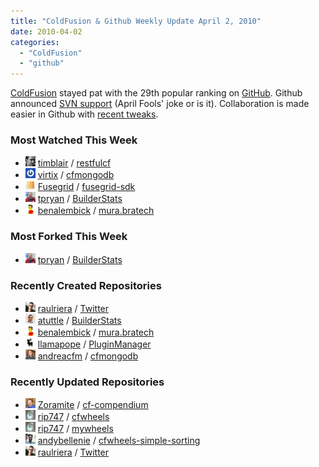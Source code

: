 ```yaml
---
title: "ColdFusion & Github Weekly Update April 2, 2010"
date: 2010-04-02
categories: 
  - "ColdFusion"
  - "github"
---
```


[ColdFusion](http://en.wikipedia.org/wiki/ColdFusion) stayed pat with the 29th popular ranking on [GitHub](http://github.com). Github announced [SVN support](http://github.com/blog/626-announcing-svn-support) (April Fools' joke or is it). Collaboration is made easier in Github with [recent tweaks](http://github.com/blog/627-collaborator-tweaks).

### Most Watched This Week

- ![](images/2a32a8864a24ef5c1ce26260d5eebdd6) [timblair](http://github.com/timblair) / [restfulcf](http://github.com/timblair/restfulcf)
- ![](images/daf9558a873d0e6fd5c51de42ffeea9b) [virtix](http://github.com/virtix) / [cfmongodb](http://github.com/virtix/cfmongodb)
- ![](images/ca8524517f32f47059c9d2474640367d) [Fusegrid](http://github.com/Fusegrid) / [fusegrid-sdk](http://github.com/Fusegrid/fusegrid-sdk)
- ![](images/6c18ceafef161be26ae441469b29c475) [tpryan](http://github.com/tpryan) / [BuilderStats](http://github.com/tpryan/BuilderStats)
- ![](images/302b241ef6ddd69c142331c39cdf3bc8) [benalembick](http://github.com/benalembick) / [mura.bratech](http://github.com/benalembick/mura.bratech)

### Most Forked This Week

- ![](images/6c18ceafef161be26ae441469b29c475) [tpryan](http://github.com/tpryan) / [BuilderStats](http://github.com/tpryan/BuilderStats)

### Recently Created Repositories

- ![](images/bd508cb86ee45d370a469dc4f0460f8a) [raulriera](http://github.com/raulriera) / [Twitter](http://github.com/raulriera/Twitter)
- ![](images/4d6a8140906fbf415d51aff9d5d82bc9) [atuttle](http://github.com/atuttle) / [BuilderStats](http://github.com/atuttle/BuilderStats)
- ![](images/302b241ef6ddd69c142331c39cdf3bc8) [benalembick](http://github.com/benalembick) / [mura.bratech](http://github.com/benalembick/mura.bratech)
- ![](images/ee9321fa6b1e2f27767a2ae0e519c65f) [llamapope](http://github.com/llamapope) / [PluginManager](http://github.com/llamapope/PluginManager)
- ![](images/fe88efa62f2b20bdeb8689626d375f1e) [andreacfm](http://github.com/andreacfm) / [cfmongodb](http://github.com/andreacfm/cfmongodb)

### Recently Updated Repositories

- ![](images/87649c32c60eede49adf4af87e1aa2ac) [Zoramite](http://github.com/Zoramite) / [cf-compendium](http://github.com/Zoramite/cf-compendium)
- ![](images/f09f0a0d45c19276540a9899d0e6b667) [rip747](http://github.com/rip747) / [cfwheels](http://github.com/rip747/cfwheels)
- ![](images/f09f0a0d45c19276540a9899d0e6b667) [rip747](http://github.com/rip747) / [mywheels](http://github.com/rip747/mywheels)
- ![](images/bba4abeb368fb834494a8ce064dd03e0) [andybellenie](http://github.com/andybellenie) / [cfwheels-simple-sorting](http://github.com/andybellenie/cfwheels-simple-sorting)
- ![](images/bd508cb86ee45d370a469dc4f0460f8a) [raulriera](http://github.com/raulriera) / [Twitter](http://github.com/raulriera/Twitter)
